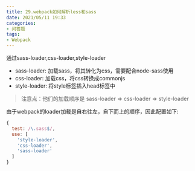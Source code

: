 ```yaml
---
title: 29.webpack如何解析less和sass
date: 2021/05/11 19:33
categories: 
- 问答题
tags: 
- Webpack
---
```


通过sass-loader,css-loader,style-loader
- sass-loader: 加载sass，将其转化为css，需要配合node-sass使用
- css-loader: 加载css，将css转换成commonjs
- style-loader: 将style标签插入head标签中

> 注意点：他们的加载顺序是 sass-loader => css-loader => style-loader

由于webpack的loader加载是自右往左，自下而上的顺序，因此配置如下:

```javascript
{
  test: /\.sass$/,
  use: [
    'style-loader',
    'css-loader',
    'sass-loader'
  ]
}
```